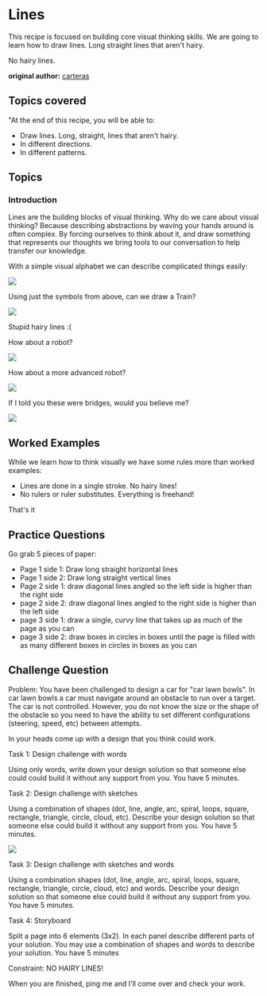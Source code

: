 # Lines

This recipe is focused on building core visual thinking skills. We are going to learn how to draw lines. Long straight lines that aren't hairy.

No hairy lines.

**original author:** [carteras](https://github.com/carteras)

<!-- add a new author mark if you updated this -->

## Topics covered

"At the end of this recipe, you will be able to:

<!-- why should people expect to be able to do or know after doing this recipe -->

* Draw lines. Long, straight, lines that aren't hairy.
* In different directions.
* In different patterns.

## Topics

### Introduction

<!-- Introduce the topic, what is it, how does it work, include pictures -->

Lines are the building blocks of visual thinking. Why do we care about visual thinking? Because describing abstractions by waving your hands around is often complex. By forcing ourselves to think about it, and draw something that represents our thoughts we bring tools to our conversation to help transfer our knowledge.

With a simple visual alphabet we can describe complicated things easily:

![](2022-07-17-13-58-38.png)

Using just the symbols from above, can we draw a Train?

![](2022-07-17-13-59-08.png)

Stupid hairy lines :(

How about a robot?

![](2022-07-17-13-59-37.png)

How about a more advanced robot?

![](2022-07-17-13-59-53.png)

If I told you these were bridges, would you believe me?

![](2022-07-17-14-00-19.png)


## Worked Examples

<!-- Provide some basic worked examples that let people follow your worked examples. If it's a library, don't forget to tell people how to install it -->

While we learn how to think visually we have some rules more than worked examples: 

* Lines are done in a single stroke. No hairy lines!
* No rulers or ruler substitutes. Everything is freehand!

That's it

## Practice Questions

<!-- Provide some basic practice questions that let people follow your worked examples.  -->

Go grab 5 pieces of paper:

* Page 1 side 1: Draw long straight horizontal lines
* Page 1 side 2: Draw long straight vertical lines
* Page 2 side 1: draw diagonal lines angled so the left side is higher than the right side
* page 2 side 2: draw diagonal lines angled to the right side is higher than the left side
* page 3 side 1: draw a single, curvy line that takes up as much of the page as you can
* page 3 side 2: draw boxes in circles in boxes until the page is filled with as many different boxes in circles in boxes as you can

## Challenge Question

Problem: You have been challenged to design a car for "car lawn bowls". In car lawn bowls a car must navigate around an obstacle to run over a target. The car is not controlled. However, you do not know the size or the shape of the obstacle so you need to have the ability to set different configurations (steering, speed, etc) between attempts.

In your heads come up with a design that you think could work. 

Task 1: Design challenge with words

Using only words, write down your design solution so that someone else could could build it without any support from you. You have 5 minutes.

Task 2: Design challenge with sketches

Using a combination of shapes (dot, line, angle, arc, spiral, loops, square, rectangle, triangle, circle, cloud, etc). Describe your design solution so that someone else could build it without any support from you. You have 5 minutes. 

![](2022-07-17-14-14-38.png)

Task 3: Design challenge with sketches and words

Using a combination shapes (dot, line, angle, arc, spiral, loops, square, rectangle, triangle, circle, cloud, etc) and words. Describe your design solution so that someone else could build it without any support from you. You have 5 minutes.

Task 4: Storyboard

Split a page into 6 elements (3x2). In each panel describe different parts of your solution. You may use a combination of shapes and words to describe your solution. You have 5 minutes

Constraint: NO HAIRY LINES!

When you are finished, ping me and I'll come over and check your work.